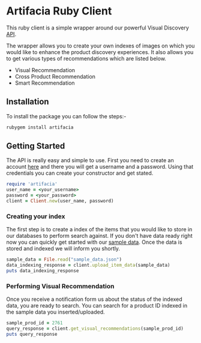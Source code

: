 # Artifacia Ruby Client

This ruby client is a simple wrapper around our powerful Visual Discovery [API](http://docs.artifacia.com/).

The wrapper allows you to create your own indexes of images on which you would like to enhance the product discovery experiences. It also allows you to get various types of recommendations which are listed below.

* Visual Recommendation
* Cross Product Recommendation
* Smart Recommendation

## Installation

To install the package you can follow the steps:-

```ruby
rubygem install artifacia
```

## Getting Started

The API is really easy and simple to use. First you need to create an account [here]() and there you will get a username and a password. Using that credentials you can create your constructor and get stated. 

```ruby
require 'artifacia'
user_name = <your_username>
password = <your_password>
client = Client.new(user_name, password)
```

### Creating your index
The first step is to create a index of the items that you would like to store in our databases to perform search against. If you don't have data ready right now you can quickly get started with our [sample data](). Once the data is stored and indexed we will inform you shortly.

```ruby
sample_data = File.read("sample_data.json")
data_indexing_response = client.upload_item_data(sample_data)
puts data_indexing_response
```

### Performing Visual Recommendation
Once you receive a notification form us about the status of the indexed data, you are ready to search.
You can search for a product ID indexed in the sample data you inserted/uploaded.

```ruby
sample_prod_id = 2761
query_response = client.get_visual_recommendations(sample_prod_id)
puts query_response
```
